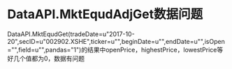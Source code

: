 # DataAPI.MktEqudAdjGet数据问题

DataAPI.MktEqudGet(tradeDate=u"2017-10-20",secID=u"002902.XSHE",ticker=u"",beginDate=u"",endDate=u"",isOpen="",field=u"",pandas="1")的结果中openPrice，highestPrice，lowestPrice等好几个值都为0，数据有问题